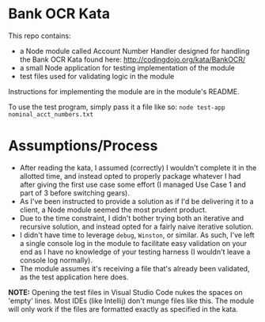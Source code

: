 # Bank OCR Kata
This repo contains:
- a Node module called Account Number Handler designed for handling the Bank OCR Kata found here:
http://codingdojo.org/kata/BankOCR/
- a small Node application for testing implementation of the module
- test files used for validating logic in the module

Instructions for implementing the module are in the module's README.

To use the test program, simply pass it a file like so:
`node test-app nominal_acct_numbers.txt`

# Assumptions/Process
- After reading the kata, I assumed (correctly) I wouldn't complete it in the allotted time, and instead opted to properly package whatever I had after giving the first use case some effort (I managed Use Case 1 and part of 3 before switching gears).
- As I've been instructed to provide a solution as if I'd be delivering it to a client, a Node module seemed the most prudent product.
- Due to the time constraint, I didn't bother trying both an iterative and recursive solution, and instead opted for a fairly naive iterative solution.
- I didn't have time to leverage `debug`, `Winston`, or similar. As such, I've left a single console log in the module to facilitate easy validation on your end as I have no knowledge of your testing harness (I wouldn't leave a console log normally).
- The module assumes it's receiving a file that's already been validated, as the test application here does.

**NOTE:** Opening the test files in Visual Studio Code nukes the spaces on 'empty' lines. Most IDEs (like Intellij) don't munge files like this. The module will only work if the files are formatted exactly as specified in the kata.